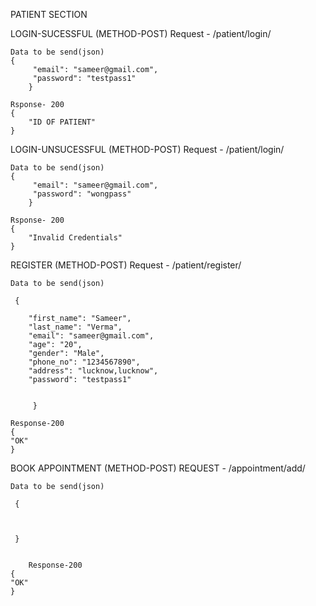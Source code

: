 PATIENT SECTION

LOGIN-SUCESSFUL (METHOD-POST)
	Request - /patient/login/

	Data to be send(json)
	{
         "email": "sameer@gmail.com",
         "password": "testpass1"
        } 
		
	Rsponse- 200
	{
	    "ID OF PATIENT"
	}

LOGIN-UNSUCESSFUL (METHOD-POST)
	Request - /patient/login/
	
	Data to be send(json)
	{
         "email": "sameer@gmail.com",
         "password": "wongpass"
        } 
		
	Rsponse- 200
	{
	    "Invalid Credentials"
	}

REGISTER (METHOD-POST)
	Request - /patient/register/
	
	Data to be send(json)
	
	 {
        
        "first_name": "Sameer",
        "last_name": "Verma",
        "email": "sameer@gmail.com",
        "age": "20",
        "gender": "Male",
        "phone_no": "1234567890",
        "address": "lucknow,lucknow",
        "password": "testpass1"
        
        
         }
	
	Response-200
	{
	"OK"
	}

BOOK APPOINTMENT (METHOD-POST)
	REQUEST - /appointment/add/

 	Data to be send(json)
	
	 {

	

	 }


        Response-200
	{
	"OK"
	}

